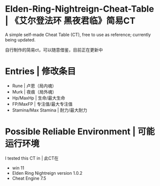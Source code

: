 # Elden-Ring-Nightreign-Cheat-Table | 《艾尔登法环 黑夜君临》简易CT
A simple self-made Cheat Table (CT), free to use as reference; currently being updated.

自行制作的简易ct，可以随意借鉴，目前正在更新中

# Entries | 修改条目

 * Rune | 卢恩（局内魂）
 * Murk | 夜痕（局外魂）
 * Hp/MaxHp | 生命/最大生命
 * FP/MaxFP | 专注值/最大专注值
 * Stamina/Max Stamina | 耐力/最大耐力

# Possible Reliable Environment | 可能运行环境
 I tested this CT in | 此CT在
  * win 11
  * Elden Ring Nightreign version 1.0.2
  * Cheat Engine 7.5
